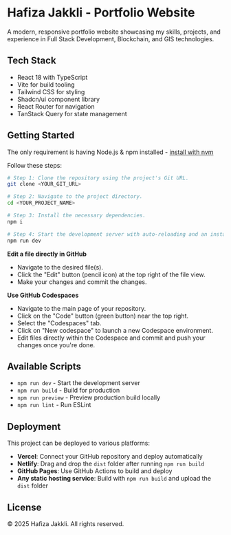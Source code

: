 # Hafiza Jakkli - Portfolio Website

A modern, responsive portfolio website showcasing my skills, projects, and experience in Full Stack Development, Blockchain, and GIS technologies.

## Tech Stack

- React 18 with TypeScript
- Vite for build tooling
- Tailwind CSS for styling
- Shadcn/ui component library
- React Router for navigation
- TanStack Query for state management

## Getting Started

The only requirement is having Node.js & npm installed - [install with nvm](https://github.com/nvm-sh/nvm#installing-and-updating)

Follow these steps:

```sh
# Step 1: Clone the repository using the project's Git URL.
git clone <YOUR_GIT_URL>

# Step 2: Navigate to the project directory.
cd <YOUR_PROJECT_NAME>

# Step 3: Install the necessary dependencies.
npm i

# Step 4: Start the development server with auto-reloading and an instant preview.
npm run dev
```

**Edit a file directly in GitHub**

- Navigate to the desired file(s).
- Click the "Edit" button (pencil icon) at the top right of the file view.
- Make your changes and commit the changes.

**Use GitHub Codespaces**

- Navigate to the main page of your repository.
- Click on the "Code" button (green button) near the top right.
- Select the "Codespaces" tab.
- Click on "New codespace" to launch a new Codespace environment.
- Edit files directly within the Codespace and commit and push your changes once you're done.

## Available Scripts

- `npm run dev` - Start the development server
- `npm run build` - Build for production
- `npm run preview` - Preview production build locally
- `npm run lint` - Run ESLint

## Deployment

This project can be deployed to various platforms:

- **Vercel**: Connect your GitHub repository and deploy automatically
- **Netlify**: Drag and drop the `dist` folder after running `npm run build`
- **GitHub Pages**: Use GitHub Actions to build and deploy
- **Any static hosting service**: Build with `npm run build` and upload the `dist` folder

## License

© 2025 Hafiza Jakkli. All rights reserved.
